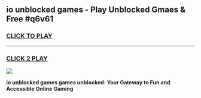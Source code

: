 
## io unblocked games - Play Unblocked Gmaes & Free #q6v61
<h3>
<a href="https://premium.freeplayer.one?title=io_unblocked_games&ref=03M">CLICK TO PLAY</a></h3>
<hr>

<h3>
<a href="https://premium.freeplayer.one?title=io_unblocked_games&ref=03M">CLICK 2 PLAY</a>
  
</h3>

<a href="https://premium.freeplayer.one?title=io_unblocked_games&ref=03M"><img src="https://clearcache.store/games.png"></a>


**io unblocked games games unblocked: Your Gateway to Fun and Accessible Online Gaming**
